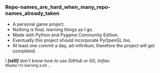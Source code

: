 ### Repo-names_are_hard_when_many_repo-names_already_taken

* A personal game project.
* Nothing is final, learning things as I go.
* Made with Python and Pygame Community Edition.
* Eventually this project should incorporate PyOpenGL too.
* At least one commit a day, ad-infinitum, therefore the project will get completed.

_I **[still]** don't know how to use GitHub or Git, lmfao._  
<small> Maybe I'm learning a bit.... </small>  